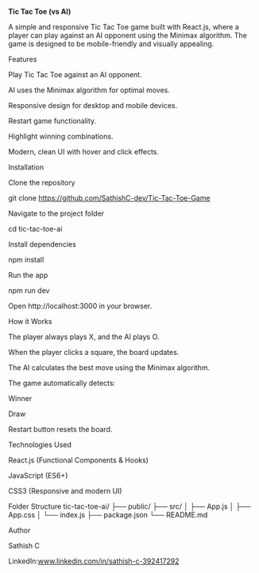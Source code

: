 **Tic Tac Toe (vs AI)**

A simple and responsive Tic Tac Toe game built with React.js, where a player can play against an AI opponent using the Minimax algorithm. The game is designed to be mobile-friendly and visually appealing.

Features

Play Tic Tac Toe against an AI opponent.

AI uses the Minimax algorithm for optimal moves.

Responsive design for desktop and mobile devices.

Restart game functionality.

Highlight winning combinations.

Modern, clean UI with hover and click effects.




Installation

Clone the repository

git clone https://github.com/SathishC-dev/Tic-Tac-Toe-Game


Navigate to the project folder

cd tic-tac-toe-ai


Install dependencies

npm install


Run the app

npm run dev


Open http://localhost:3000 in your browser.

How it Works

The player always plays X, and the AI plays O.

When the player clicks a square, the board updates.

The AI calculates the best move using the Minimax algorithm.

The game automatically detects:

Winner

Draw

Restart button resets the board.

Technologies Used

React.js (Functional Components & Hooks)

JavaScript (ES6+)

CSS3 (Responsive and modern UI)

Folder Structure
tic-tac-toe-ai/
├── public/
├── src/
│   ├── App.js
│   ├── App.css
│   └── index.js
├── package.json
└── README.md


Author

Sathish C

LinkedIn:www.linkedin.com/in/sathish-c-392417292